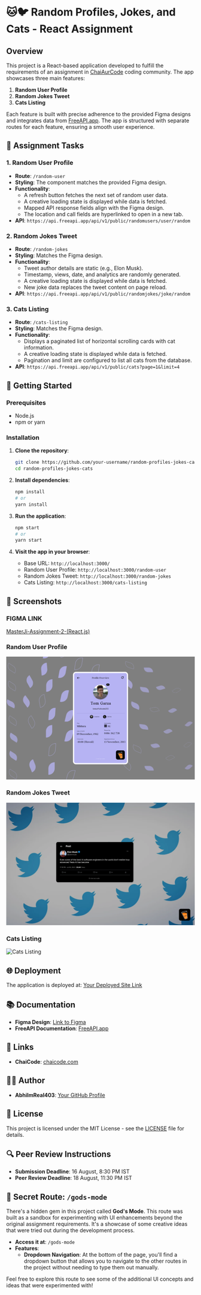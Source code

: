 # 🐱🐦 Random Profiles, Jokes, and Cats - React Assignment

## Overview

This project is a React-based application developed to fulfill the requirements of an assignment in [ChaiAurCode](https://chaicode.com) coding community. The app showcases three main features:

1. **Random User Profile**
2. **Random Jokes Tweet**
3. **Cats Listing**

Each feature is built with precise adherence to the provided Figma designs and integrates data from [FreeAPI.app](https://freeapi.app). The app is structured with separate routes for each feature, ensuring a smooth user experience.

## 🎯 Assignment Tasks

### 1. Random User Profile

- **Route**: `/random-user`
- **Styling**: The component matches the provided Figma design.
- **Functionality**:
  - A refresh button fetches the next set of random user data.
  - A creative loading state is displayed while data is fetched.
  - Mapped API response fields align with the Figma design.
  - The location and call fields are hyperlinked to open in a new tab.
- **API**: `https://api.freeapi.app/api/v1/public/randomusers/user/random`

### 2. Random Jokes Tweet

- **Route**: `/random-jokes`
- **Styling**: Matches the Figma design.
- **Functionality**:
  - Tweet author details are static (e.g., Elon Musk).
  - Timestamp, views, date, and analytics are randomly generated.
  - A creative loading state is displayed while data is fetched.
  - New joke data replaces the tweet content on page reload.
- **API**: `https://api.freeapi.app/api/v1/public/randomjokes/joke/random`

### 3. Cats Listing

- **Route**: `/cats-listing`
- **Styling**: Matches the Figma design.
- **Functionality**:
  - Displays a paginated list of horizontal scrolling cards with cat information.
  - A creative loading state is displayed while data is fetched.
  - Pagination and limit are configured to list all cats from the database.
- **API**: `https://api.freeapi.app/api/v1/public/cats?page=1&limit=4`

## 🚀 Getting Started

### Prerequisites

- Node.js
- npm or yarn

### Installation

1. **Clone the repository**:

   ```bash
   git clone https://github.com/your-username/random-profiles-jokes-cats.git
   cd random-profiles-jokes-cats
   ```

2. **Install dependencies**:

   ```bash
   npm install
   # or
   yarn install
   ```

3. **Run the application**:

   ```bash
   npm start
   # or
   yarn start
   ```

4. **Visit the app in your browser**:
   - Base URL: `http://localhost:3000/`
   - Random User Profile: `http://localhost:3000/random-user`
   - Random Jokes Tweet: `http://localhost:3000/random-jokes`
   - Cats Listing: `http://localhost:3000/cats-listing`

## 📸 Screenshots

### FIGMA LINK

[MasterJi-Assignment-2-(React.js)](<https://www.figma.com/design/lZnq8DrxXMN6hdRIUHjKdc/MasterJi-Assignment-2-(React.js)?node-id=0-1&t=VNbsshdPocye2yJl-1>)

### Random User Profile

![Random User Profile](./screenshots/random-user.svg)

### Random Jokes Tweet

![Random Jokes Tweet](./screenshots/random-jokes.svg)

### Cats Listing

![Cats Listing](./screenshots/cats-listing.svg)

## 🌐 Deployment

The application is deployed at: [Your Deployed Site Link](#)

## 📚 Documentation

- **Figma Design**: [Link to Figma](#)
- **FreeAPI Documentation**: [FreeAPI.app](https://freeapi.app)

## 🔗 Links

- **ChaiCode**: [chaicode.com](https://chaicode.com)

## 👩‍💻 Author

- **AbhiImReal403**: [Your GitHub Profile](https://github.com/AbhiImReal403)

## 📝 License

This project is licensed under the MIT License - see the [LICENSE](LICENSE) file for details.

## 🔍 Peer Review Instructions

- **Submission Deadline**: 16 August, 8:30 PM IST
- **Peer Review Deadline**: 18 August, 11:30 PM IST

## 🧪 Secret Route: `/gods-mode`

There's a hidden gem in this project called **God's Mode**. This route was built as a sandbox for experimenting with UI enhancements beyond the original assignment requirements. It's a showcase of some creative ideas that were tried out during the development process.

- **Access it at**: `/gods-mode`
- **Features**:
  - **Dropdown Navigation**: At the bottom of the page, you'll find a dropdown button that allows you to navigate to the other routes in the project without needing to type them out manually.

Feel free to explore this route to see some of the additional UI concepts and ideas that were experimented with!
